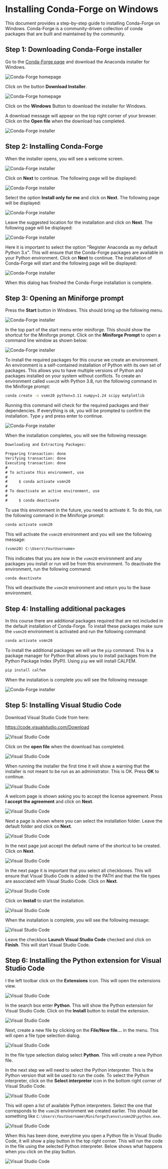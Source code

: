 # Installing Conda-Forge on Windows

This document provides a step-by-step guide to installing Conda-Forge on Windows. Conda-Forge is a community-driven collection of conda packages that are built and maintained by the community. 

## Step 1: Downloading Conda-Forge installer

Go to the [Conda-Forge page](https://conda-forge.org) and download the Anaconda installer for Windows.

![Conda-Forge homepage](images/cf-install-01.png)

Click on the button **Download Installer**.

![Conda-Forge homepage](images/cf-install-02.png)

Click on the **Windows** Button to download the installer for Windows.

A download message will appear on the top right corner of your browser. Click on the **Open file** when the download has completed.

![Conda-Forge installer](images/cf-install-03.png)

## Step 2: Installing Conda-Forge

When the installer opens, you will see a welcome screen. 

![Conda-Forge installer](images/cf-install-04.png)

Click on **Next** to continue. The following page will be displayed:

![Conda-Forge installer](images/cf-install-05.png)

Select the option **Install only for me** and click on **Next**. The following page will be displayed:

![Conda-Forge installer](images/cf-install-06.png)

Leave the suggested location for the installation and click on **Next**. The following page will be displayed:

![Conda-Forge installer](images/cf-install-07.png)

Here it is important to select the option "Register Anaconda as my default Python 3.x". This will ensure that the Conda-Forge packages are available in your Python environment. Click on **Next** to continue. The installation of Conda-Forge will start and the following page will be displayed:

![Conda-Forge installer](images/cf-install-08.png)

When this dialog has finished the Conda-Forge installation is complete.

## Step 3: Opening an Miniforge prompt

Press the **Start** button in Windows. This should bring up the following menu.

![Conda-Forge installer](images/cf-install-09.png)

In the top part of the start menu enter miniforge. This should show the shortcut for the Miniforge prompt. Click on the **Miniforge Prompt** to open a command line window as shown below:

![Conda-Forge installer](images/cf-install-10.png)

To install the required packages for this course we create an environment. An environment is a self-contained installation of Python with its own set of packages. This allows you to have multiple versions of Python and packages installed on your system without conflicts. To create an environment called `vsmn20` with Python 3.8, run the following command in the Miniforge prompt:

```cmd
conda create -n vsmn20 python=3.11 numpy=1.24 scipy matplotlib
```

Running this command will check for the required packages and their dependencies. If everything is ok, you will be prompted to confirm the installation. Type `y` and press enter to continue.

![Conda-Forge installer](images/cf-install-12.png)

When the installation completes, you will see the following message:

```cmd
Downloading and Extracting Packages:

Preparing transaction: done
Verifying transaction: done
Executing transaction: done
#
# To activate this environment, use
#
#     $ conda activate vsmn20
#
# To deactivate an active environment, use
#
#     $ conda deactivate
```

To use this environment in the future, you need to activate it. To do this, run the following command in the Miniforge prompt:

```cmd
conda activate vsmn20
```

This will activate the `vsmn20` environment and you will see the following message:

```cmd
(vsmn20) C:\Users\YourUsername>
```

This indicates that you are now in the `vsmn20` environment and any packages you install or run will be from this environment.
To deactivate the environment, run the following command:

```cmd
conda deactivate
```

This will deactivate the `vsmn20` environment and return you to the base environment.

## Step 4: Installing additional packages

In this course there are additional packages required that are not included in the default installation of Conda-Forge. To install these packages make sure the `vsmn20` environment is activated and run the following command: 

```cmd
conda activate vsmn20
```

To install the additional packages we will ue the `pip` command. This is a package manager for Python that allows you to install packages from the Python Package Index (PyPI). Using `pip` we will install CALFEM.

```cmd
pip install calfem
```

When the installation is complete you will see the following message:

![Conda-Forge installer](images/cf-install-16.png)

## Step 5: Installing Visual Studio Code

Download Visual Studio Code from here:

https://code.visualstudio.com/Download

![Visual Studio Code](images/vc-install-01.png)

Click on the **open file** when the download has completed.

![Visual Studio Code](images/vc-install-02.png)

When running the installer the first time it will show a warning that the installer is not meant to be run as an administrator. This is OK. Press **OK** to continue.

![Visual Studio Code](images/vc-install-03.png)

A welcom page is shown asking you to accept the license agreement. Press **I accept the agreement** and click on **Next**.

![Visual Studio Code](images/vc-install-04.png)

Next a page is shown where you can select the installation folder. Leave the default folder and click on **Next**.

![Visual Studio Code](images/vc-install-05.png)

In the next page just accept the default name of the shortcut to be created. Click on **Next**.

![Visual Studio Code](images/vc-install-06.png)

In the next page it is important that you select all checkboxes. This will ensure that Visual Studio Code is added to the PATH and that the file types are associated with Visual Studio Code. Click on **Next**.

![Visual Studio Code](images/vc-install-07.png)

Click on **Install** to start the installation.

![Visual Studio Code](images/vc-install-08.png)

When the installation is complete, you will see the following message:

![Visual Studio Code](images/vc-install-09.png)

Leave the checkbox **Launch Visual Studio Code** checked and click on **Finish**.
This will start Visual Studio Code.

## Step 6: Installing the Python extension for Visual Studio Code

I the left toolbar click on the **Extensions** icon. This will open the extensions view.

![Visual Studio Code](images/vc-install-10.png)

In the search box enter **Python**. This will show the Python extension for Visual Studio Code.
Click on the **Install** button to install the extension.

![Visual Studio Code](images/vc-install-11.png)

Next, create a new file by clicking on the **File/New file...** in the menu. This will open a file type selection dialog.

![Visual Studio Code](images/vc-install-13.png)

In the file type selection dialog select **Python**. This will create a new Python file.

In the next step we will need to select the Python interpreter. This is the Python version that will be used to run the code. To select the Python interpreter, click on the **Select interpreter** icon in the bottom right corner of Visual Studio Code.

![Visual Studio Code](images/vc-install-14.png)

This will open a list of available Python interpreters. Select the one that corresponds to the `vsmn20` environment we created earlier. This should be something like `C:\Users\YourUsername\Miniforge3\envs\vsmn20\python.exe`.

![Visual Studio Code](images/vc-install-15.png)

When this has been done, everytime you open a Python file in Visual Studio Code, it will show a play button in the top right corner. This will run the code in the file using the selected Python interpreter. Below shows what happens when you click on the play button.

![Visual Studio Code](images/vc-install-16.png)





